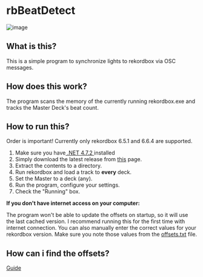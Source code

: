 # rbBeatDetect

![image](https://user-images.githubusercontent.com/20556689/191962038-82b22267-42ae-45bb-b41a-4f2af5236a12.png)

## What is this?
This is a simple program to synchronize lights to rekordbox via OSC messages.

## How does this work?
The program scans the memory of the currently running rekordbox.exe and tracks the Master Deck's beat count.

## How to run this?

Order is important! Currently only rekordbox 6.5.1 and 6.6.4 are supported.

1. Make sure you have[ .NET 4.7.2 ](https://dotnet.microsoft.com/en-us/download/dotnet-framework/net472 " .NET 4.7.2 ")installed
2. Simply download the latest release from [this](https://github.com/palmarci/rbBeatDetect/releases "this") page. 
3. Extract the contents to a directory.
4. Run rekordbox and load a track to **every** deck.
5. Set the Master to a deck (any).
6. Run the program, configure your settings.
7. Check the "Running" box.

**If you don't have internet access on your computer:** 

The program won't be able to update the offsets on startup, so it will use the last cached version. I recommend running this for the first time with internet connection. You can also manually enter the correct values for your rekordbox version. Make sure you note those values from the [ offsets.txt](https://raw.githubusercontent.com/palmarci/rbBeatDetect/main/offsets.txt " offsets.txt") file.  

## How can i find the offsets?
[Guide](https://github.com/palmarci/rbBeatDetect/blob/main/RekordboxMemoryScanning.pdf)

